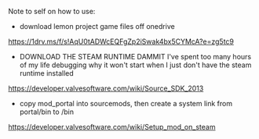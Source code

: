 Note to self on how to use:


- download lemon project game files off onedrive
  
https://1drv.ms/f/s!AqU0tADWcEQFgZp2iSwak4bx5CYMcA?e=zg5tc9


- DOWNLOAD THE STEAM RUNTIME DAMMIT I've spent too many hours of my life debugging why it won't start when I just don't have the steam runtime installed

https://developer.valvesoftware.com/wiki/Source_SDK_2013


- copy mod_portal into sourcemods, then create a system link from portal/bin to <mod>/bin

https://developer.valvesoftware.com/wiki/Setup_mod_on_steam
